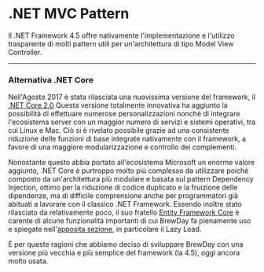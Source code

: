 # .NET MVC Pattern

Il .NET Framework 4.5 offre nativamente l'implementazione e l'utilizzo trasparente di molti pattern utili per un'architettura di tipo Model View Controller.




***

### Alternativa .NET Core

Nell'Agosto 2017 è stata rilasciata una nuovissima versione del framework, il [.NET Core 2.0](https://docs.microsoft.com/it-it/dotnet/core/)
Questa versione totalmente innovativa ha aggiunto la possibilità di effettuare numerose personalizzazioni nonché di integrare l'ecosistema server con un maggior numero di servizi e sistemi operativi, tra cui Linux e Mac. Ciò si è rivelato possibile grazie ad una consistente riduzione delle funzioni di base integrate nativamente con il framework, a favore di una maggiore modularizzazione e controllo dei complementi.

Nonostante questo abbia portato all'ecosistema Microsoft un enorme valore aggiunto, .NET Core è purtroppo molto più complesso da utilizzare poiché composto da un'architettura più modulare e basata sul pattern Dependency Injection, ottimo per la riduzione di codice duplicato e la fruizione delle dipendenze, ma di difficile comprensione anche per programmatori già abituati a lavorare con il classico .NET Framework. Essendo inoltre stato rilasciato da relativamente poco, il suo fratello [Entity Framework Core](https://docs.microsoft.com/en-us/ef/core/) è carente di alcune funzionalità importanti di cui BrewDay fa pienamente uso e spiegate nell'[apposita sezione](4.1.2-EntityFramework.md), in particolare il Lazy Load.

É per queste ragioni che abbiamo deciso di sviluppare BrewDay con una versione più vecchia e più semplice del framework (la 4.5), oggi ancora molto usata.
